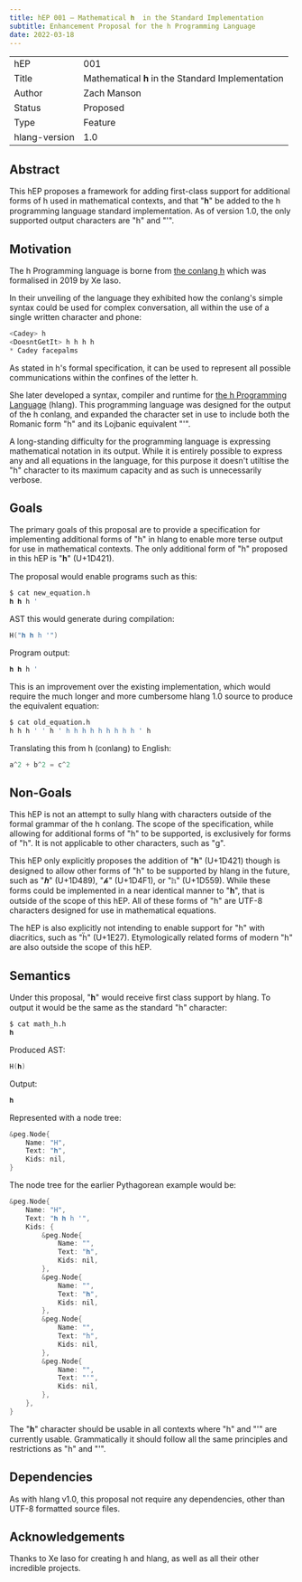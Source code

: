 ```yaml
---
title: hEP 001 – Mathematical 𝐡  in the Standard Implementation
subtitle: Enhancement Proposal for the h Programming Language
date: 2022-03-18
---
```


<table>
    <tr><td>hEP</td><td>001</td></tr>
    <tr><td>Title</td><td>Mathematical 𝐡 in the Standard Implementation</td></tr>
    <tr><td>Author</td><td>Zach Manson</td></tr>
    <tr><td>Status</td><td>Proposed</td></tr>
    <tr><td>Type</td><td>Feature</td></tr>
    <tr><td>hlang-version</td><td>1.0</td></tr>
</table>

## Abstract

This hEP proposes a framework for adding first-class support for additional forms of h used in mathematical contexts, and that "𝐡" be added to the h programming language standard implementation.  As of version 1.0, the only supported output characters are "h" and "'".

## Motivation

The h Programming language is borne from [the conlang h](https://christine.website/blog/formal-grammar-of-h-2019-05-19) which was formalised in 2019 by Xe Iaso.

In their unveiling of the language they exhibited how the conlang's simple syntax could be used for complex conversation, all within the use of a single written character and phone:

```h
<Cadey> h
<DoesntGetIt> h h h h
* Cadey facepalms
```

As stated in h's formal specification, it can be used to represent all possible communications within the confines of the letter h.

She later developed a syntax, compiler and runtime for [the h Programming Language](https://christine.website/blog/h-language-2019-06-30) (hlang).  This programming language was designed for the output of the h conlang, and expanded the character set in use to include both the Romanic form "h" and its Lojbanic equivalent "'".

A long-standing difficulty for the programming language is expressing mathematical notation in its output.  While it is entirely possible to express any and all equations in the language, for this purpose it doesn't utiltise the "h" character to its maximum capacity and as such is unnecessarily verbose.

## Goals

The primary goals of this proposal are to provide a specification for implementing additional forms of "h" in hlang to enable more terse output for use in mathematical contexts.  The only additional form of "h" proposed in this hEP is "𝐡" (U+1D421).

The proposal would enable programs such as this:

```sh
$ cat new_equation.h
𝐡 𝐡 h '
```

AST this would generate during compilation:


```h
H("𝐡 𝐡 h '")
```

Program output:

```h
𝐡 𝐡 h '
```

This is an improvement over the existing implementation, which would require the much longer and more cumbersome hlang 1.0 source to produce the equivalent equation:

```sh
$ cat old_equation.h
h h h ' ' h ' h h h h h h h h h ' h
```

Translating this from h (conlang) to English:

```h
a^2 + b^2 = c^2
```

## Non-Goals

This hEP is not an attempt to sully hlang with characters outside of the formal grammar of the h conlang.  The scope of the specification, while allowing for additional forms of "h" to be supported, is exclusively for forms of "h".  It is not applicable to other characters, such as "g".

This hEP only explicitly proposes the addition of "𝐡" (U+1D421) though is designed to allow other forms of "h" to be supported by hlang in the future, such as "𝒉" (U+1D489), "𝓱" (U+1D4F1), or "𝕙" (U+1D559).  While these forms could be implemented in a near identical manner to "𝐡", that is outside of the scope of this hEP.  All of these forms of "h" are UTF-8 characters designed for use in mathematical equations.

The hEP is also explicitly not intending to enable support for "h" with diacritics, such as "ḧ" (U+1E27).  Etymologically related forms of modern "h" are also outside the scope of this hEP.

## Semantics

Under this proposal, "𝐡" would receive first class support by hlang.  To output it would be the same as the standard "h" character:

```sh
$ cat math_h.h
𝐡
```

Produced AST:

```h
H(𝐡)
```

Output:

```h
𝐡
```

Represented with a node tree: 

```h
&peg.Node{
	Name: "H",
	Text: "𝐡",
	Kids: nil,
}
```

The node tree for the earlier Pythagorean example would be:

```h
&peg.Node{
    Name: "H",
    Text: "𝐡 𝐡 h '",
    Kids: {
        &peg.Node{
            Name: "",
            Text: "𝐡",
            Kids: nil,
        },
        &peg.Node{
            Name: "",
            Text: "𝐡",
            Kids: nil,
        },
        &peg.Node{
            Name: "",
            Text: "h",
            Kids: nil,
        },
        &peg.Node{
            Name: "",
            Text: "'",
            Kids: nil,
        },
    },
}
```

The "𝐡" character should be usable in all contexts where "h" and "'" are currently usable.  Grammatically it should follow all the same principles and restrictions as "h" and "'".

## Dependencies

As with hlang v1.0, this proposal not require any dependencies, other than UTF-8 formatted source files.

## Acknowledgements

Thanks to Xe Iaso for creating h and hlang, as well as all their other incredible projects.


